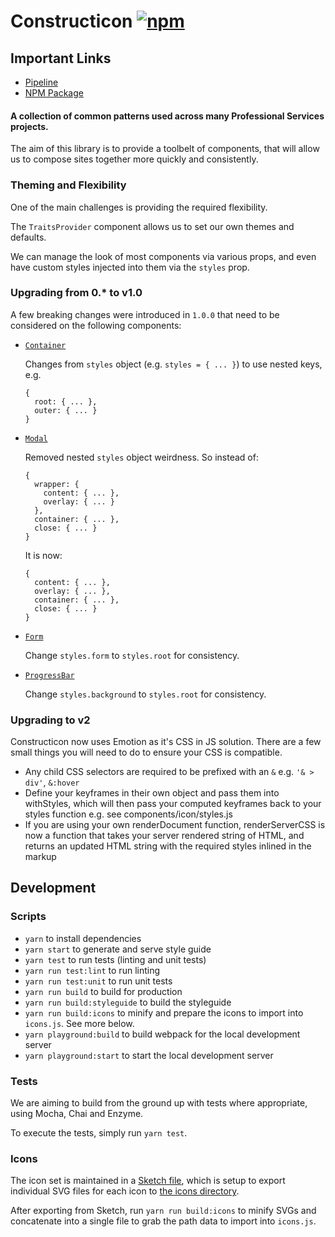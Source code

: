 # Constructicon [![npm](https://img.shields.io/npm/v/constructicon.svg?style=flat-square)](https://www.npmjs.com/package/constructicon)

## Important Links

- [Pipeline](https://app.circleci.com/pipelines/github/blackbaud-services/constructicon)
- [NPM Package](https://www.npmjs.com/package/constructicon)


#### A collection of common patterns used across many Professional Services projects.

The aim of this library is to provide a toolbelt of components, that will allow us to compose sites together more quickly and consistently.

### Theming and Flexibility

One of the main challenges is providing the required flexibility.

The `TraitsProvider` component allows us to set our own themes and defaults.

We can manage the look of most components via various props, and even have custom styles injected into them via the `styles` prop.

### Upgrading from 0.* to v1.0

A few breaking changes were introduced in `1.0.0` that need to be considered on the following components:

- [`Container`](https://blackbaud-services.github.io/constructicon/#Container)

  Changes from `styles` object (e.g. `styles = { ... }`) to use nested keys, e.g.

  ```
  {
    root: { ... },
    outer: { ... }
  }
  ```

- [`Modal`](https://blackbaud-services.github.io/constructicon/#Modal)

  Removed nested `styles` object weirdness. So instead of:

  ```
  {
    wrapper: {
      content: { ... },
      overlay: { ... }
    },
    container: { ... },
    close: { ... }
  }
  ```

  It is now:

  ```
  {
    content: { ... },
    overlay: { ... },
    container: { ... },
    close: { ... }
  }
  ```

- [`Form`](https://blackbaud-services.github.io/constructicon/#Form)

  Change `styles.form` to `styles.root` for consistency.

- [`ProgressBar`](https://blackbaud-services.github.io/constructicon/#ProgressBar)

  Change `styles.background` to `styles.root` for consistency.

### Upgrading to v2

Constructicon now uses Emotion as it's CSS in JS solution. There are a few small things you will need to do to ensure your CSS is compatible.

- Any child CSS selectors are required to be prefixed with an `&` e.g. `'& > div'`, `&:hover`
- Define your keyframes in their own object and pass them into withStyles, which will then pass your computed keyframes back to your styles function e.g. see components/icon/styles.js
- If you are using your own renderDocument function, renderServerCSS is now a function that takes your server rendered string of HTML, and returns an updated HTML string with the required styles inlined in the markup

## Development

### Scripts

- `yarn` to install dependencies
- `yarn start` to generate and serve style guide
- `yarn test` to run tests (linting and unit tests)
- `yarn run test:lint` to run linting
- `yarn run test:unit` to run unit tests
- `yarn run build` to build for production
- `yarn run build:styleguide` to build the styleguide
- `yarn run build:icons` to minify and prepare the icons to import into `icons.js`. See more below.
- `yarn playground:build` to build webpack for the local development server
- `yarn playground:start` to start the local development server

### Tests

We are aiming to build from the ground up with tests where appropriate, using Mocha, Chai and Enzyme.

To execute the tests, simply run `yarn test`.

### Icons

The icon set is maintained in a [Sketch file](https://github.com/blackbaud-services/constructicon/blob/master/icons.sketch), which is setup to export individual SVG files for each icon to [the icons directory](https://github.com/blackbaud-services/constructicon/tree/master/icons).

After exporting from Sketch, run `yarn run build:icons` to minify SVGs and concatenate into a single file to grab the path data to import into `icons.js`.
